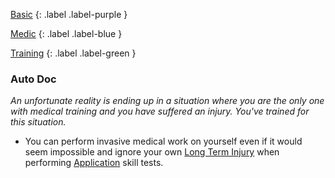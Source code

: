 
[Basic](Game/Basic-List)
{: .label .label-purple }

[Medic](Game/Medic)
{: .label .label-blue }

[Training](Game/Training-List)
{: .label .label-green }
### Auto Doc
*An unfortunate reality is ending up in a situation where you are the only one with medical training and you have suffered an injury. You've trained for this situation.*
* You can perform invasive medical work on yourself even if it would seem impossible and ignore your own [Long Term Injury](Game/Core/Effects#Long%20Term%20Injury) when performing [Application](Game/Core/Intelligence#Application) skill tests.

